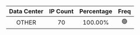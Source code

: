 | Data Center | IP Count | Percentage | Freq |
|:------------:|:--------:|:-----------:|:-----:|
| OTHER | 70 | 100.00% | 🟢 |